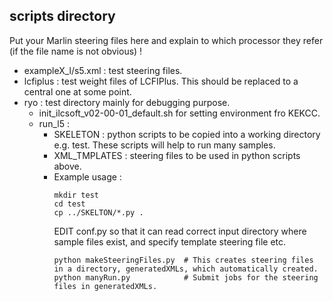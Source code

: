 ## scripts directory


Put your Marlin steering files here and explain to which processor they refer (if the file name is not obvious) !

- exampleX_l/s5.xml : test steering files.  
- lcfiplus : test weight files of LCFIPlus. This should be replaced to a central one at some point.  
- ryo : test directory mainly for debugging purpose.  
  - init_ilcsoft_v02-00-01_default.sh for setting environment fro KEKCC.  
  - run_l5 :   
      - SKELETON : python scripts to be copied into a working directory e.g. test. These scripts will help to run many samples.  
      - XML_TMPLATES : steering files to be used in python scripts above.  
      - Example usage :   
        ```shell
        mkdir test 
        cd test    
        cp ../SKELTON/*.py .
        ```  
        EDIT conf.py so that it can read correct input directory where sample files exist, and specify template steering file etc. 
        ```shell
        python makeSteeringFiles.py  # This creates steering files in a directory, generatedXMLs, which automatically created.
        python manyRun.py            # Submit jobs for the steering files in generatedXMLs.
        ```  
 	

